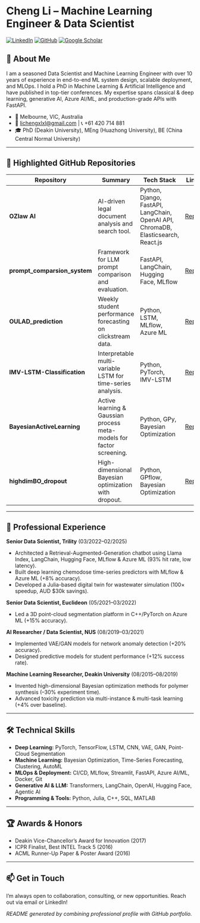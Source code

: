 # Cheng Li – Machine Learning Engineer & Data Scientist

[![LinkedIn](https://img.shields.io/badge/LinkedIn-licheng2794-blue)](https://www.linkedin.com/in/cheng-li-ab99525a/)
[![GitHub](https://img.shields.io/badge/GitHub-licheng0794-grey)](https://github.com/licheng0794)
[![Google Scholar](https://img.shields.io/badge/Google--Scholar-lightgrey)](https://scholar.google.com/citations?user=02OCjKwAAAAJ&hl=en)

## 👋 About Me

I am a seasoned Data Scientist and Machine Learning Engineer with over 10 years of experience in end-to-end ML system design, scalable deployment, and MLOps. I hold a PhD in Machine Learning & Artificial Intelligence and have published in top-tier conferences. My expertise spans classical & deep learning, generative AI, Azure AI/ML, and production-grade APIs with FastAPI.

- 📍 Melbourne, VIC, Australia
- 📧 lichengxlxl@gmail.com | 📞 +61 420 714 881
- 🎓 PhD (Deakin University), MEng (Huazhong University), BE (China Central Normal University)

---

## 🌟 Highlighted GitHub Repositories

| Repository                   | Summary                                                        | Tech Stack                                                        | Link                                                                  |
|------------------------------|----------------------------------------------------------------|-------------------------------------------------------------------|-----------------------------------------------------------------------|
| **OZlaw AI**                 | AI-driven legal document analysis and search tool.             | Python, Django, FastAPI, LangChain, OpenAI API, ChromaDB, Elasticsearch, React.js | [Repo](https://github.com/licheng0794/OZlaw-AI)                      |
| **prompt_comparsion_system** | Framework for LLM prompt comparison and evaluation.            | FastAPI, LangChain, Hugging Face, MLflow                           | [Repo](https://github.com/licheng0794/prompt_comparsion_system)       |
| **OULAD_prediction**         | Weekly student performance forecasting on clickstream data.    | Python, LSTM, MLflow, Azure ML                                     | [Repo](https://github.com/licheng0794/OULAD_prediction)                |
| **IMV-LSTM-Classification**  | Interpretable multi-variable LSTM for time-series analysis.    | Python, PyTorch, IMV-LSTM                                          | [Repo](https://github.com/licheng0794/IMV-LSTM-Classfication)          |
| **BayesianActiveLearning**   | Active learning & Gaussian process meta-models for factor screening. | Python, GPy, Bayesian Optimization                               | [Repo](https://github.com/licheng0794/BayesianActiveLearning)          |
| **highdimBO_dropout**        | High-dimensional Bayesian optimization with dropout.           | Python, GPflow, Bayesian Optimization                              | [Repo](https://github.com/licheng0794/highdimBO_dropout)              |

---

## 💼 Professional Experience

**Senior Data Scientist, Trility** (03/2022–02/2025)
- Architected a Retrieval-Augmented-Generation chatbot using Llama Index, LangChain, Hugging Face, MLflow & Azure ML (93% hit rate, low latency).
- Built deep learning chemodose time-series predictors with MLflow & Azure ML (+8% accuracy).
- Developed a Julia-based digital twin for wastewater simulation (100× speedup, AUD $30k savings).

**Senior Data Scientist, Euclideon** (05/2021–03/2022)
- Led a 3D point-cloud segmentation platform in C++/PyTorch on Azure ML (+15% accuracy).

**AI Researcher / Data Scientist, NUS** (08/2019–03/2021)
- Implemented VAE/GAN models for network anomaly detection (+20% accuracy).
- Designed predictive models for student performance (+12% success rate).

**Machine Learning Researcher, Deakin University** (08/2015–08/2019)
- Invented high-dimensional Bayesian optimization methods for polymer synthesis (–30% experiment time).
- Advanced toxicity prediction via multi-instance & multi-task learning (+4% over baseline).

---

## 🛠 Technical Skills

- **Deep Learning:** PyTorch, TensorFlow, LSTM, CNN, VAE, GAN, Point-Cloud Segmentation
- **Machine Learning:** Bayesian Optimization, Time-Series Forecasting, Clustering, AutoML
- **MLOps & Deployment:** CI/CD, MLflow, Streamlit, FastAPI, Azure AI/ML, Docker, Git
- **Generative AI & LLM:** Transformers, LangChain, OpenAI, Hugging Face, Agentic AI
- **Programming & Tools:** Python, Julia, C++, SQL, MATLAB

---

## 🏆 Awards & Honors

- Deakin Vice-Chancellor’s Award for Innovation (2017)  
- ICPR Finalist, Best INTEL Track 5 (2016)  
- ACML Runner-Up Paper & Poster Award (2016)

---

## 📫 Get in Touch

I’m always open to collaboration, consulting, or new opportunities. Reach out via email or LinkedIn!

*README generated by combining professional profile with GitHub portfolio.*
